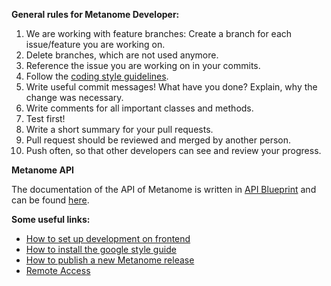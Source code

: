 **General rules for Metanome Developer:**

1. We are working with feature branches: Create a branch for each issue/feature you are working on.
2. Delete branches, which are not used anymore.
3. Reference the issue you are working on in your commits.
4. Follow the [coding style guidelines](https://code.google.com/p/google-styleguide/).
5. Write useful commit messages! What have you done? Explain, why the change was necessary.
6. Write comments for all important classes and methods.
7. Test first!
8. Write a short summary for your pull requests.
9. Pull request should be reviewed and merged by another person.
10. Push often, so that other developers can see and review your progress.

**Metanome API**

The documentation of the API of Metanome is written in [API Blueprint](https://apiblueprint.org/) and can be found [here](http://docs.metanome.apiary.io/#).

**Some useful links:**

* [How to set up development on frontend](https://github.com/HPI-Information-Systems/Metanome/wiki/Metanome-Frontend)
* [How to install the google style guide](https://github.com/HPI-Information-Systems/Metanome/wiki/Installing-the-google-styleguide-settings-in-intellij-and-eclipse)
* [How to publish a new Metanome release](https://github.com/HPI-Information-Systems/Metanome/wiki/Metanome-Releases)
* [Remote Access](https://github.com/HPI-Information-Systems/Metanome/wiki/Remote-Access)